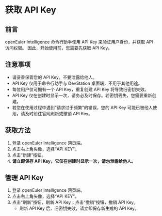 # 获取 API Key

## 前言

openEuler Intelligence 命令行助手使用 API Key 来验证用户身份，并获取 API 访问权限。
因此，开始使用前，您需要先获取 API Key。

## 注意事项

- 请妥善保管您的 API Key，不要泄露给他人。
- API Key 仅用于命令行助手与 DevStation 桌面端，不用于其他用途。
- 每位用户仅可拥有一个 API Key，重复创建 API Key 将导致旧密钥失效。
- API Key 仅在创建时显示一次，请务必及时保存。若密钥丢失，您需要重新创建。
- 若您在使用过程中遇到“请求过于频繁”的错误，您的 API Key 可能已被他人使用，请及时前往官网刷新或撤销 API Key。

## 获取方法

1. 登录 openEuler Intelligence 网页端。
2. 点击右上角头像，选择“API KEY”。
3. 点击“新建”按钮。
4. **请立即保存 API Key，它仅在创建时显示一次，请勿泄露给他人。**

## 管理 API Key

1. 登录 openEuler Intelligence 网页端。
2. 点击右上角头像，选择“API KEY”。
3. 点击“刷新”按钮，刷新 API Key；点击“撤销”按钮，撤销 API Key。
   - 刷新 API Key 后，旧密钥失效，请立即保存新生成的 API Key。
